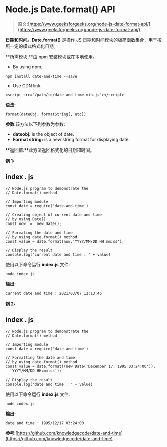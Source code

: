 # Node.js Date.format() API

> 原文:[https://www.geeksforgeeks.org/node-js-date-format-api/](https://www.geeksforgeeks.org/node-js-date-format-api/)

**日期和时间。Date.format()** 是操作 JS 日期和时间模块的极简函数集合，用于按照一定的模式格式化日期。

**所需模块:**由 npm 安装模块或在本地使用。

*   By using npm.

```
npm install date-and-time --save
```

*   Use CDN link.

```
<script src="/path/to/date-and-time.min.js"></script>
```

**语法:**

```
format(dateObj, formatString[, utc])
```

**参数**:该方法以下列参数为参数:

*   **dateobj:** is the object of date.
*   **Format string:** is a new string format for displaying date.

**返回值:**此方法返回格式化的日期和时间。

**例 1:**

## index . js

```
// Node.js program to demonstrate the  
// Date.format() method

// Importing module
const date = require('date-and-time')

// Creating object of current date and time 
// by using Date() 
const now  =  new Date();

// Formating the date and time
// by using date.format() method
const value = date.format(now,'YYYY/MM/DD HH:mm:ss');

// Display the result
console.log("current date and time : " + value)
```

使用以下命令运行 **index.js** 文件:

```
node index.js
```

**输出:**

```
current date and time : 2021/03/07 12:13:46
```

**例 2:**

## index . js

```
// Node.js program to demonstrate the  
// Date.format() method

// Importing module
const date = require('date-and-time')

// Formatting the date and time
// by using date.format() method
const value = date.format((new Date('December 17, 1995 03:24:00')),
  'YYYY/MM/DD HH:mm:ss');

// Display the result
console.log("date and time : " + value)
```

使用以下命令运行 **index.js** 文件:

```
node index.js
```

**输出:**

```
date and time : 1995/12/17 03:24:00
```

**参考**:[https://github.com/knowledgecode/date-and-time](https://github.com/knowledgecode/date-and-time)